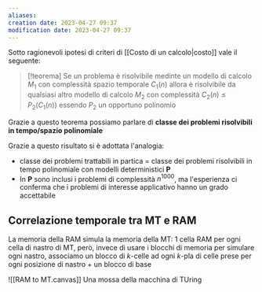 ```yaml
---
aliases: 
creation date: 2023-04-27 09:37
modification date: 2023-04-27 09:37
---
```


Sotto ragionevoli ipotesi di criteri di [[Costo di un calcolo|costo]] vale il seguente:

>[!teorema]
>Se un problema è risolvibile medinte un modello di calcolo $M_{1}$ con complessità spazio temporale $C_{1}(n)$ allora è risolvibile da qualsiasi altro modello di calcolo $M_{2}$ con complessità $C_{2}(n) \leq P_{2}(C_{1}(n))$ essendo $P_{2}$ un opportuno polinomio

Grazie a questo teorema possiamo parlare di **classe dei problemi risolvibili in tempo/spazio polinomiale**


Grazie a questo risultato si è adottata l'analogia:
- classe dei problemi trattabili in partica = classe dei problemi risolvibili in tempo polinomiale con modelli deterministici **P**
- In **P** sono inclusi i problemi di complessità $n^{1000}$, ma l'esperienza ci conferma che i problemi di interesse applicativo hanno un grado accettabile

## Correlazione temporale tra MT e RAM
La memoria della RAM simula la memoria della MT:
1 cella RAM per ogni cella di nastro di MT, però, invece di usare i blocchi di memoria per simulare ogni nastro, associamo un blocco di $k$-celle ad ogni $k$-pla di celle prese per ogni posizione di nastro + un blocco di base

![[RAM to MT.canvas]]
Una mossa della macchina di TUring